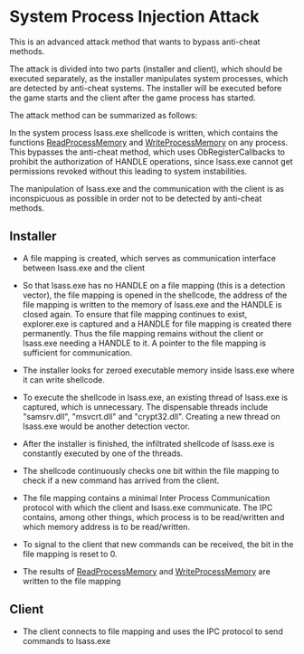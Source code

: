 # System Process Injection Attack



This is an advanced attack method that wants to bypass anti-cheat methods.



The attack is divided into two parts (installer and client), which should be executed separately, as the installer manipulates system processes, which are detected by anti-cheat systems. The installer will be executed before the game starts and the client after the game process has started.



The attack method can be summarized as follows:



In the system process lsass.exe shellcode is written, which contains the functions [ReadProcessMemory](https://msdn.microsoft.com/de-de/library/windows/desktop/ms680553%28v=vs.85%29.aspx?f=255&MSPPError=-2147217396) and [WriteProcessMemory](https://msdn.microsoft.com/de-de/library/windows/desktop/ms681674(v=vs.85).aspx) on any process. This bypasses the anti-cheat method, which uses ObRegisterCallbacks to prohibit the authorization of HANDLE operations, since lsass.exe cannot get permissions revoked without this leading to system instabilities.



The manipulation of lsass.exe and the communication with the client is as inconspicuous as possible in order not to be detected by anti-cheat methods.




## Installer



- A file mapping is created, which serves as communication interface between lsass.exe and the client

- So that lsass.exe has no HANDLE on a file mapping (this is a detection vector), the file mapping is opened in the shellcode, the address of the file mapping is written to the memory of lsass.exe and the HANDLE is closed again. To ensure that file mapping continues to exist, explorer.exe is captured and a HANDLE for file mapping is created there permanently. Thus the file mapping remains without the client or lsass.exe needing a HANDLE to it. A pointer to the file mapping is sufficient for communication.

- The installer looks for zeroed executable memory inside lsass.exe where it can write shellcode.
- To execute the shellcode in lsass.exe, an existing thread of lsass.exe is captured, which is unnecessary. The dispensable threads include "samsrv.dll", "msvcrt.dll" and "crypt32.dll". Creating a new thread on lsass.exe would be another detection vector.
- After the installer is finished, the infiltrated shellcode of lsass.exe is constantly executed by one of the threads.
- The shellcode continuously checks one bit within the file mapping to check if a new command has arrived from the client.

- The file mapping contains a minimal Inter Process Communication protocol with which the client and lsass.exe communicate. The IPC contains, among other things, which process is to be read/written and which memory address is to be read/written.
- To signal to the client that new commands can be received, the bit in the file mapping is reset to 0.
- The results of [ReadProcessMemory](https://msdn.microsoft.com/de-de/library/windows/desktop/ms680553%28v=vs.85%29.aspx?f=255&MSPPError=-2147217396) and [WriteProcessMemory](https://msdn.microsoft.com/de-de/library/windows/desktop/ms681674(v=vs.85).aspx) are written to the file mapping




## Client

- The client connects to file mapping and uses the IPC protocol to send commands to lsass.exe